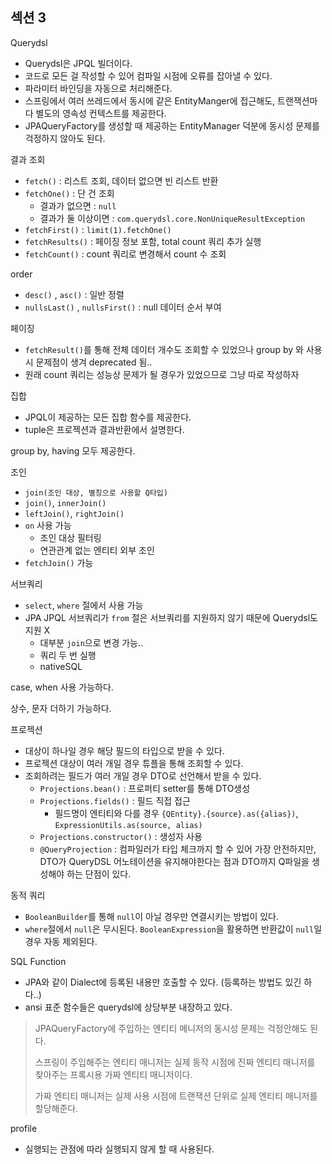 ## 섹션 3

Querydsl

- Querydsl은 JPQL 빌더이다.
- 코드로 모든 걸 작성할 수 있어 컴파일 시점에 오류를 잡아낼 수 있다.
- 파라미터 바인딩을 자동으로 처리해준다.
- 스프링에서 여러 쓰레드에서 동시에 같은 EntityManger에 접근해도, 트랜잭션마다 별도의 영속성 컨텍스트를 제공한다.
- JPAQueryFactory를 생성할 때 제공하는 EntityManager 덕분에 동시성 문제를 걱정하지 않아도 된다.

결과 조회

- `fetch()` : 리스트 조회, 데이터 없으면 빈 리스트 반환
- `fetchOne()` : 단 건 조회 
  - 결과가 없으면 : `null`
  - 결과가 둘 이상이면 : `com.querydsl.core.NonUniqueResultException`
- `fetchFirst()` : `limit(1).fetchOne()`
- `fetchResults()` : 페이징 정보 포함, total count 쿼리 추가 실행
- `fetchCount()` : count 쿼리로 변경해서 count 수 조회

order

- `desc()` , `asc()` : 일반 정렬
- `nullsLast()` , `nullsFirst()` : null 데이터 순서 부여

페이징

- `fetchResult()`를 통해 전체 데이터 개수도 조회할 수 있었으나 group by 와 사용시 문제점이 생겨 deprecated 됨..
- 원래 count 쿼리는 성능상 문제가 될 경우가 있었으므로 그냥 따로 작성하자

집합

- JPQL이 제공하는 모든 집합 함수를 제공한다.
- tuple은 프로젝션과 결과반환에서 설명한다.

group by, having 모두 제공한다.

조인

- `join(조인 대상, 별칭으로 사용할 Q타입)`
- `join()`, `innerJoin()`
- `leftJoin()`, `rightJoin()`
- `on` 사용 가능
  - 조인 대상 필터링
  - 연관관계 없는 엔티티 외부 조인
- `fetchJoin()` 가능

서브쿼리

- `select`, `where` 절에서 사용 가능
- JPA JPQL 서브쿼리가 `from` 절은 서브쿼리를 지원하지 않기 때문에 Querydsl도 지원 X
  - 대부분 `join`으로 변경 가능..
  - 쿼리 두 번 실행
  - nativeSQL

case, when 사용 가능하다.

상수, 문자 더하기 가능하다.

프로젝션

- 대상이 하나일 경우 해당 필드의 타입으로 받을 수 있다.
- 프로젝션 대상이 여러 개일 경우 튜플을 통해 조회할 수 있다.
- 조회하려는 필드가 여러 개일 경우 DTO로 선언해서 받을 수 있다.
  - `Projections.bean()` : 프로퍼티 setter를 통해 DTO생성
  - `Projections.fields()` : 필드 직접 접근
    - 필드명이 엔티티와 다를 경우 `{QEntity}.{source}.as({alias})`, `ExpressionUtils.as(source, alias)`
  - `Projections.constructor()` : 생성자 사용
  - `@QueryProjection` : 컴파일러가 타입 체크까지 할 수 있어 가장 안전하지만, DTO가 QueryDSL 어노테이션을 유지해야한다는 점과 DTO까지 Q파일을 생성해야 하는 단점이 있다.

동적 쿼리

- `BooleanBuilder`를 통해 `null`이 아닐 경우만 연결시키는 방법이 있다.
- `where`절에서 `null`은 무시된다. `BooleanExpression`을 활용하면 반환값이 `null`일 경우 자동 제외된다.

SQL Function

- JPA와 같이 Dialect에 등록된 내용만 호출할 수 있다. (등록하는 방법도 있긴 하다..)
- ansi 표준 함수들은 querydsl에 상당부분 내장하고 있다.

> JPAQueryFactory에 주입하는 엔티티 메니저의 동시성 문제는 걱정안해도 된다.
> 
> 스프링이 주입해주는 엔티티 매니저는 실제 동작 시점에 진짜 엔티티 매니저를 찾아주는 프록시용 가짜 엔티티 매니저이다.
> 
> 가짜 엔티티 매니저는 실제 사용 시점에 트랜잭션 단위로 실제 엔티티 매니저를 할당해준다.

profile

- 실행되는 관점에 따라 실행되지 않게 할 때 사용된다.
